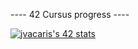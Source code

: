 ----   42 Cursus progress   ----

[![jvacaris's 42 stats](https://badge42.herokuapp.com/api/stats/jvacaris?privacyEmail=true)](42madrid.com)
